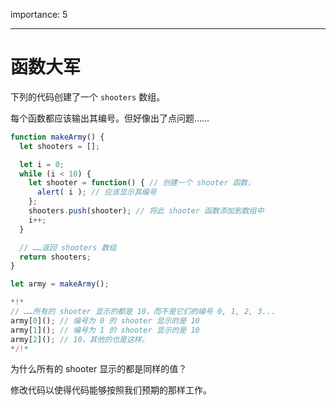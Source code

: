 importance: 5

---

# 函数大军

下列的代码创建了一个 `shooters` 数组。

每个函数都应该输出其编号。但好像出了点问题……

```js run
function makeArmy() {
  let shooters = [];

  let i = 0;
  while (i < 10) {
    let shooter = function() { // 创建一个 shooter 函数，
      alert( i ); // 应该显示其编号
    };
    shooters.push(shooter); // 将此 shooter 函数添加到数组中
    i++;
  }

  // ……返回 shooters 数组
  return shooters;
}

let army = makeArmy();

*!*
// ……所有的 shooter 显示的都是 10，而不是它们的编号 0, 1, 2, 3...
army[0](); // 编号为 0 的 shooter 显示的是 10
army[1](); // 编号为 1 的 shooter 显示的是 10
army[2](); // 10，其他的也是这样。
*/!*
```

为什么所有的 shooter 显示的都是同样的值？

修改代码以使得代码能够按照我们预期的那样工作。
